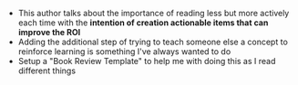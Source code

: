 - This author talks about the importance of reading less but more actively each time with the **intention of creation actionable items that can improve the ROI**
- Adding the additional step of trying to teach someone else a concept to reinforce learning is something I've always wanted to do
- Setup a "Book Review Template" to help me with doing this as I read different things